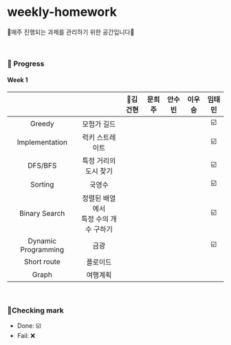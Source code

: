 # weekly-homework
🍒매주 진행되는 과제를 관리하기 위한 공간입니다🍒

<br>


### 🍒 Progress

#### Week 1
|              |             | 👑김건현    | 문희주        | 안수빈       | 이우승       | 임태민        |
| :------:  | :------: |  :-------: |  :-------: | :-------:  | :-------:  | :-------:  |
| Greedy               | 모험가 길드                          |              |              |           |              |         ☑️ |
| Implementation       | 럭키 스트레이트                      |              |              |           |              |         ☑️ |
| DFS/BFS              | 특정 거리의 도시 찾기                |              |              |           |              |         ☑️ |
| Sorting              | 국영수                              |              |              |           |              |         ☑️ |
| Binary Search        | 정렬된 배열에서 <br>특정 수의 개수 구하기        |              |              |           |              |         ☑️ |
| Dynamic Programming  | 금광                                |              |              |           |              |         ☑️ |
| Short route          | 플로이드                            |              |              |           |              |          |
| Graph                | 여행계획                            |              |              |           |              |          |



<br>

### 🍒Checking mark
* Done: ☑️ <br>
* Fail: ❌ <br>
